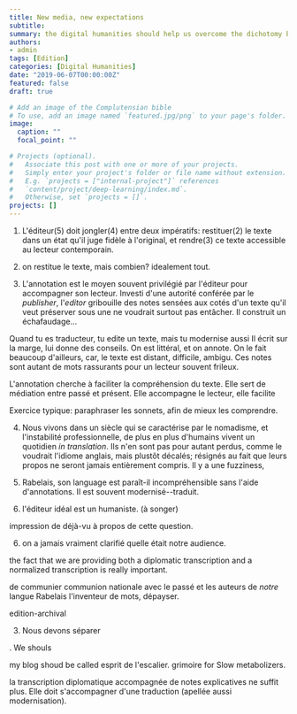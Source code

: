 ```yaml
---
title: New media, new expectations
subtitle:  
summary: the digital humanities should help us overcome the dichotomy between literalism and modernisation. The ideal format is, literalist, interpretative and poetic. 
authors:
- admin
tags: [Edition]
categories: [Digital Humanities]
date: "2019-06-07T00:00:00Z"
featured: false
draft: true

# Add an image of the Complutensian bible
# To use, add an image named `featured.jpg/png` to your page's folder. 
image:
  caption: ""
  focal_point: ""

# Projects (optional).
#   Associate this post with one or more of your projects.
#   Simply enter your project's folder or file name without extension.
#   E.g. `projects = ["internal-project"]` references 
#   `content/project/deep-learning/index.md`.
#   Otherwise, set `projects = []`.
projects: []
---
```


1. L'éditeur(5) doit jongler(4) entre deux impératifs: restituer(2) le texte dans un état qu'il juge fidèle à l'original, et rendre(3) ce texte accessible au lecteur contemporain.

2. on restitue le texte, mais combien? idealement tout. 

3. L'annotation est le moyen souvent privilégié par l'éditeur pour accompagner son lecteur. Investi d'une autorité conférée par le *publisher*, l'*editor* gribouille des notes sensées  aux cotés d'un texte qu'il veut préserver sous une ne voudrait surtout pas entâcher. Il construit un échafaudage... 

Quand tu es traducteur, tu edite un texte, mais tu modernise aussi 
Il écrit sur la marge, lui donne des conseils. On est littéral, et on annote. On le fait beaucoup d'ailleurs, car, le texte est distant, difficile, ambigu. Ces notes sont autant de mots rassurants pour un lecteur souvent frileux. 

L'annotation cherche à faciliter la compréhension du texte. Elle sert de médiation entre passé et présent. Elle accompagne le lecteur, elle facilite 




Exercice typique: paraphraser les sonnets, afin de mieux les comprendre. 

4. Nous vivons dans un siècle qui se caractérise par le nomadisme, et l'instabilité professionnelle, de plus en plus d'humains vivent un quotidien *in translation*. Ils n'en sont pas pour autant perdus, comme le voudrait l'idiome anglais, mais plustôt décalés; résignés au fait que leurs propos ne seront jamais entièrement compris. Il y a une fuzziness,

4. Rabelais, son language est paraît-il incompréhensible sans l'aide d'annotations. Il est souvent modernisé--traduit. 

5. l'éditeur idéal est un humaniste. (à songer)

impression de déjà-vu à propos de cette question.

6. on a jamais vraiment clarifié quelle était notre audience. 


the fact that we are providing both a diplomatic transcription and a normalized transcription is really important.

de communier
communion nationale
avec le passé et les auteurs de *notre* langue
Rabelais l'inventeur de mots, dépayser. 

edition-archival  

3. Nous devons séparer 

. We shouls 

my blog shoud be called esprit de l'escalier. grimoire for Slow metabolizers. 


la transcription diplomatique accompagnée de notes explicatives ne suffit plus. Elle doit s'accompagner d'une traduction (apellée aussi modernisation).  